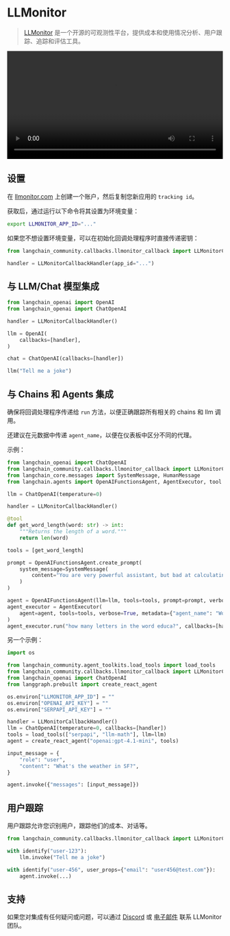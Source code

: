 # LLMonitor

>[LLMonitor](https://llmonitor.com?utm_source=langchain&utm_medium=py&utm_campaign=docs) 是一个开源的可观测性平台，提供成本和使用情况分析、用户跟踪、追踪和评估工具。

<video controls width='100%' >
  <source src='https://llmonitor.com/videos/demo-annotated.mp4'/>
</video>

## 设置

在 [llmonitor.com](https://llmonitor.com?utm_source=langchain&utm_medium=py&utm_campaign=docs) 上创建一个账户，然后复制您新应用的 `tracking id`。

获取后，通过运行以下命令将其设置为环境变量：

```bash
export LLMONITOR_APP_ID="..."
```

如果您不想设置环境变量，可以在初始化回调处理程序时直接传递密钥：

```python
from langchain_community.callbacks.llmonitor_callback import LLMonitorCallbackHandler

handler = LLMonitorCallbackHandler(app_id="...")
```

## 与 LLM/Chat 模型集成

```python
from langchain_openai import OpenAI
from langchain_openai import ChatOpenAI

handler = LLMonitorCallbackHandler()

llm = OpenAI(
    callbacks=[handler],
)

chat = ChatOpenAI(callbacks=[handler])

llm("Tell me a joke")

```

## 与 Chains 和 Agents 集成

确保将回调处理程序传递给 `run` 方法，以便正确跟踪所有相关的 chains 和 llm 调用。

还建议在元数据中传递 `agent_name`，以便在仪表板中区分不同的代理。

示例：

```python
from langchain_openai import ChatOpenAI
from langchain_community.callbacks.llmonitor_callback import LLMonitorCallbackHandler
from langchain_core.messages import SystemMessage, HumanMessage
from langchain.agents import OpenAIFunctionsAgent, AgentExecutor, tool

llm = ChatOpenAI(temperature=0)

handler = LLMonitorCallbackHandler()

@tool
def get_word_length(word: str) -> int:
    """Returns the length of a word."""
    return len(word)

tools = [get_word_length]

prompt = OpenAIFunctionsAgent.create_prompt(
    system_message=SystemMessage(
        content="You are very powerful assistant, but bad at calculating lengths of words."
    )
)

agent = OpenAIFunctionsAgent(llm=llm, tools=tools, prompt=prompt, verbose=True)
agent_executor = AgentExecutor(
    agent=agent, tools=tools, verbose=True, metadata={"agent_name": "WordCount"}  # <- recommended, assign a custom name
)
agent_executor.run("how many letters in the word educa?", callbacks=[handler])
```

另一个示例：

```python
import os

from langchain_community.agent_toolkits.load_tools import load_tools
from langchain_community.callbacks.llmonitor_callback import LLMonitorCallbackHandler
from langchain_openai import ChatOpenAI
from langgraph.prebuilt import create_react_agent

os.environ["LLMONITOR_APP_ID"] = ""
os.environ["OPENAI_API_KEY"] = ""
os.environ["SERPAPI_API_KEY"] = ""

handler = LLMonitorCallbackHandler()
llm = ChatOpenAI(temperature=0, callbacks=[handler])
tools = load_tools(["serpapi", "llm-math"], llm=llm)
agent = create_react_agent("openai:gpt-4.1-mini", tools)

input_message = {
    "role": "user",
    "content": "What's the weather in SF?",
}

agent.invoke({"messages": [input_message]})
```

## 用户跟踪
用户跟踪允许您识别用户，跟踪他们的成本、对话等。

```python
from langchain_community.callbacks.llmonitor_callback import LLMonitorCallbackHandler, identify

with identify("user-123"):
    llm.invoke("Tell me a joke")

with identify("user-456", user_props={"email": "user456@test.com"}):
    agent.invoke(...)
```
## 支持

如果您对集成有任何疑问或问题，可以通过 [Discord](http://discord.com/invite/8PafSG58kK) 或 [电子邮件](mailto:vince@llmonitor.com) 联系 LLMonitor 团队。
